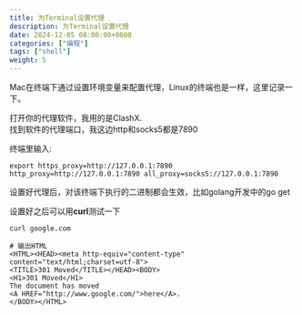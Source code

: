 ```yaml
---
title: 为Terminal设置代理
description: 为Terminal设置代理
date: 2024-12-05 08:00:00+0800
categories: ["编程"]
tags: ["shell"]
weight: 5
---
```


Mac在终端下通过设置环境变量来配置代理，Linux的终端也是一样，这里记录一下。

打开你的代理软件，我用的是ClashX.  
找到软件的代理端口，我这边http和socks5都是7890


终端里输入:

```shell
export https_proxy=http://127.0.0.1:7890 http_proxy=http://127.0.0.1:7890 all_proxy=socks5://127.0.0.1:7890
```

设置好代理后，对该终端下执行的二进制都会生效，比如golang开发中的go get

设置好之后可以用**curl**测试一下

```shell
curl google.com

# 输出HTML
<HTML><HEAD><meta http-equiv="content-type" content="text/html;charset=utf-8">
<TITLE>301 Moved</TITLE></HEAD><BODY>
<H1>301 Moved</H1>
The document has moved
<A HREF="http://www.google.com/">here</A>.
</BODY></HTML>
```